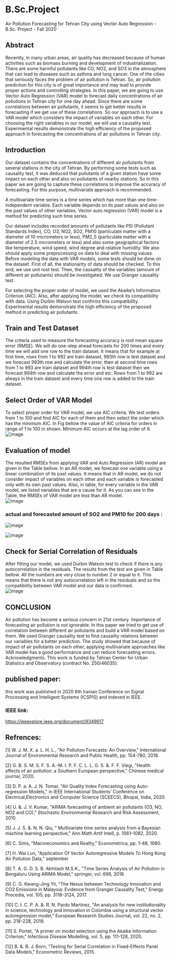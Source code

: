 # B.Sc.Project
Air Pollution Forecasting for Tehran City using Vector Auto Regression - B.Sc. Project - Fall 2020  
## Abstract   
Recently, in many urban areas, air quality has 
decreased because of human activities such as biomass burning 
and development of industrialization. There are some harmful 
pollutants like CO, NO2, and SO3 in the atmosphere that can lead 
to diseases such as asthma and lung cancer. One of the cities that 
seriously faces the problem of air pollution is Tehran. So, air 
pollution prediction for this city is of great importance and may 
lead to provide proper actions and controlling strategies. In this 
paper, we are going to use Vector Auto Regression (VAR) model 
to forecast daily concentrations of air pollutions in Tehran city for 
one day ahead. Since there are some correlations between air 
pollutants, it seems to get better results in forecasting if we get use
of these correlations. So our approach is to use a VAR model which 
considers the impact of variables on each other. For choosing the 
right variables in our model, we will use a causality test.
Experimental results demonstrate the high efficiency of the 
proposed approach in forecasting the concentrations of air 
pollutions in Tehran city.
    
## Introduction 

Our dataset contains the concentrations of different air 
pollutants from several stations in the city of Tehran. By 
performing some tests such as causality test, it was deduced that 
pollutants of a given station have some impact on each other and 
also on pollutants of nearby stations. So in this paper we are 
going to capture these correlations to improve the accuracy of 
forecasting. For this purpose, multivariate approach is 
recommended.  
  
A multivariate time series is a time series which has more 
than one time-independent variable. Each variable depends on 
its past values and also on the past values of other variables.
Vector auto regression (VAR) model is a method for predicting 
such time series.  

Our dataset includes recorded amounts of pollutants like PSI
(Pollutant Standards Index), CO, O3, NO2, SO2, PM10
(particulate matter with a diameter of 10 micrometers or less), 
PM2_5 (particulate matter with a diameter of 2.5 micrometers or 
less) and also some geographical factors like temperature, wind 
speed, wind degree and relative humidity. We also should apply 
some preprocessing on data to deal with missing values. Before 
modeling the data with VAR models, some tests should be done 
on the dataset. First of all, the stationarity of data should be 
checked. To this end, we use unit root test. Then, the causality 
of the variables (amount of different air pollutants) should be 
investigated. We use Granger causality test.  

For selecting the proper order of model, we used the 
Akaike’s Information Criterion (AIC). Also, after applying the 
model, we check its compatibility with data. Using Durbin 
Watson test confirms this compatibility. Experimental results 
demonstrate the high efficiency of the proposed method in 
predicting air pollutants.  

## Train and Test Dataset  

The criteria used to measure the forecasting accuracy is root 
mean square error (RMSE). We will do one-step ahead forecasts 
for 200 times and every time we will add one row to the train 
dataset. It means that for example at first time, rows from 1 to 
992 are train dataset, 993th row is test dataset and we forecast 
993th row and calculate the error, then at second time rows from 
1 to 993 are train dataset and 994th row is test dataset then we 
forecast 994th row and calculate the error and etc. Rows from 1 
to 992 are always in the train dataset and every time one row is 
added to the train dataset.  

## Select Order of VAR Model  

To select proper order for VAR model, we use AIC criteria. 
We test orders from 1 to 100 and find AIC for each of them and 
then select the order which has the minimum AIC. In Fig bellow the 
value of AIC criteria for orders in range of 1 to 100 in shown. 
Minimum AIC occurs at the lag order of 6.  
![image](https://user-images.githubusercontent.com/44861408/135466048-a0ccd24f-1c90-4442-a08a-15e6f89f42f6.png)

## Evaluation of model  

The resulted RMSEs from applying VAR and Auto
Regression (AR) model are given in the Table bellow. In an AR 
model, we forecast one variable using a linear combination of its 
past values. It means that in AR model, we do not consider 
impact of variables on each other and each variable is forecasted 
only with its own past values. Also, in table, for every variable in the VAR model, we 
listed variables that are a cause for it. As you can see in the Table, the RMSEs of VAR model are less than AR model.  
![image](https://user-images.githubusercontent.com/44861408/135466471-a62f6c62-c8bf-4e2d-99f3-b028a5e6c48c.png)  

### actual and forecasted amount of SO2 and PM10 for 200 days :  
![image](https://user-images.githubusercontent.com/44861408/135467232-f43fd1a5-5d78-41c3-ad90-1459cf6beffb.png)  
  
![image](https://user-images.githubusercontent.com/44861408/135467325-9e86e2bb-7c54-4c0c-b489-69db8dcecc24.png)




## Check for Serial Correlation of Residuals  

After fitting our model, we used Durbin Watson test to check 
if there is any autocorrelation in the residuals. The results from 
the test are given in Table bellow. All the numbers are very close to 
number 2 or equal to it. This means that there is not any 
autocorrelation left in the residuals and so the compatibility 
between VAR model and our data is confirmed.  
![image](https://user-images.githubusercontent.com/44861408/135466751-2127d3c4-6d1e-47c8-a0af-1d2e6cf1c822.png)

## CONCLUSION  

Air pollution has become a serious concern in 21st century. 
Importance of forecasting air pollution is not ignorable. In this 
paper we tried to get use of correlation between different air 
pollutants and build a VAR model based on them. We used
Granger causality test to find causality relations between our 
variables for a better prediction. The study showed that because 
of impact of air pollutants on each other, applying multivariate 
approaches like VAR model has a good performance and can 
reduce forecasting errors.
Acknowledgments: This work is funded by Tehran Center
for Urban Statistics and Observatory (contract No. 250/46035).  
  
## published paper:  
this work was published in 2020 6th Iranian Conference on Signal Processing and Intelligent Systems (ICSPIS) and indexed in IEEE.  

### IEEE link:  
https://ieeexplore.ieee.org/document/9349617  

## Refrences:  
[1] W. J. M. X. a. L. H. L., "Air Pollution Forecasts: An 
Overview," International Journal of Environmental 
Research and Public Health, pp. 154-780, 2018.  

[2] G. B. S. M. S. F. S. A.-M. I. P. F. C. L. L. G. S. &. F. F. 
Viegi, "Health effects of air pollution: a Southern 
European perspective," Chinese medical journal, 2020.   

[3] D. P. a. A. J. N. Tomar, "Air Quality Index Forecasting 
using Auto-regression Models," in IEEE International 
Students' Conference on Electrical,Electronics and 
Computer Science (SCEECS), Bhopal, India, 2020.   

[4] U. &. J. V. Kumar, "ARIMA forecasting of ambient air 
pollutants (O3, NO, NO2 and CO)," Stochastic 
Environmental Research and Risk Assessment, 2010.   

[5] J. J. S. &. N. N. Qiu, " Multivariate time series analysis 
from a Bayesian machine learning perspective," Ann 
Math Artif Intell, p. 1061–1082, 2020.   

[6] C. Sims, "Macroeconomics and Reality," Econometrica, 
pp. 1-48, 1980.   

[7] H. Wai Lun, "Application Of Vector Autoregressive 
Models To Hong Kong Air Pollution Data," september 


[8] T. A. G. D. S. B. Abhilash M.S.K., "Time Series 
Analysis of Air Pollution in Bengaluru Using ARIMA 
Model," springer, vol. 696, 2018.   

[9] C. G. Kwang-Jing Yii, "The Nexus between Technology 
Innovation and CO2 Emissions in Malaysia: Evidence 
from Granger Causality Test," Energy Procedia, vol. 
105, pp. 3118-3124, 2017.   

[10] C. I. C. P. A. &. R. N. Pardo Martinez, "An analysis for 
new institutionality in science, technology and 
innovation in Colombia using a structural vector 
autoregression model," European Research Studies 
Journal, vol. 22, no. 2, pp. 218-228, 2019.   

[11] S. Portet, "A primer on model selection using the 
Akaike Information Criterion," Infectious Disease 
Modelling, vol. 5, pp. 111-128, 2020.   

[12] B. &. B. J. Born, "Testing for Serial Correlation in 
Fixed-Effects Panel Data Models," Econometric 
Reviews, 2015.



